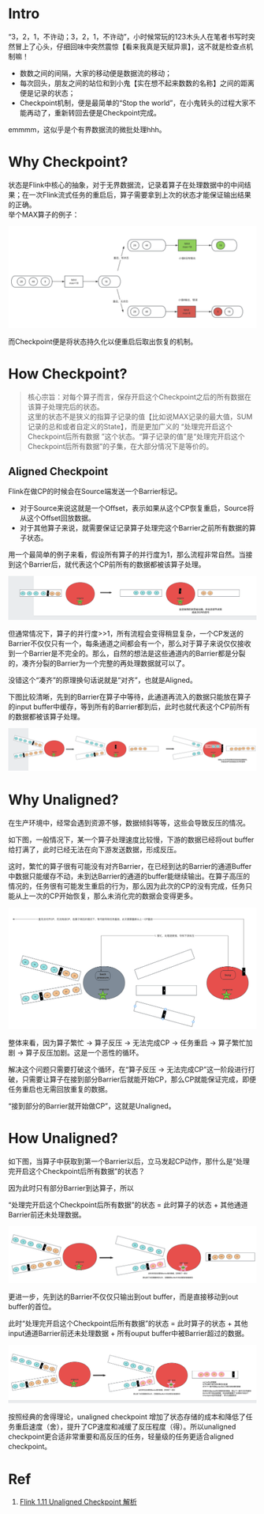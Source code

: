 # Intro

“3，2，1，不许动；3，2，1，不许动”，小时候常玩的123木头人在笔者书写时突然冒上了心头，仔细回味中突然震惊【看来我真是天赋异禀】，这不就是检查点机制嘛！</br>
- 数数之间的间隔，大家的移动便是数据流的移动；
- 每次回头，朋友之间的站位和到小鬼【实在想不起来数数的名称】之间的距离便是记录的状态；
- Checkpoint机制，便是最简单的“Stop the world”，在小鬼转头的过程大家不能再动了，重新转回去便是Checkpoint完成。</br>

emmmm，这似乎是个有界数据流的微批处理hhh。

# Why Checkpoint?

状态是Flink中核心的抽象，对于无界数据流，记录着算子在处理数据中的中间结果；在一次Flink流式任务的重启后，算子需要拿到上次的状态才能保证输出结果的正确。</br>
举个MAX算子的例子：

<img src="./assets/MAX算子状态例子.png" alt="MAX算子状态例子" title="MAX算子状态例子">

而Checkpoint便是将状态持久化以便重启后取出恢复的机制。

# How Checkpoint?

> 核心宗旨：对每个算子而言，保存开启这个Checkpoint之后的所有数据在该算子处理完后的状态。</br>这里的状态不是狭义的指算子记录的值【比如说MAX记录的最大值，SUM记录的总和或者自定义的State】，而是更加广义的 “处理完开启这个Checkpoint后所有数据 ”这个状态。“算子记录的值”是“处理完开启这个Checkpoint后所有数据”的子集，在大部分情况下是等价的。

## Aligned Checkpoint

Flink在做CP的时候会在Source端发送一个Barrier标记。
- 对于Source来说这就是一个Offset，表示如果从这个CP恢复重启，Source将从这个Offset回放数据。
- 对于其他算子来说，就需要保证记录算子处理完这个Barrier之前所有数据的算子状态。

用一个最简单的例子来看，假设所有算子的并行度为1，那么流程非常自然。当接到这个Barrier后，就代表这个CP前所有的数据都被该算子处理。

<img src="./assets/单条通道的checkpoint.png" alt="单条通道的checkpoint" title="单条通道的checkpoint">

但通常情况下，算子的并行度>>1，所有流程会变得稍显复杂，一个CP发送的Barrier不仅仅只有一个，每条通道之间都会有一个，那么对于算子来说仅仅接收到一个Barrier是不完全的。那么，自然的想法是这些通道内的Barrier都是分裂的，凑齐分裂的Barrier为一个完整的再处理数据就可以了。

没错这个“凑齐”的原理换句话说就是“对齐”，也就是Aligned。

下图比较清晰，先到的Barrier在算子中等待，此通道再流入的数据只能放在算子的input buffer中缓存，等到所有的Barrier都到后，此时也就代表这个CP前所有的数据都被该算子处理。

<img src="./assets/aligned checkpoint.png" alt="aligned checkpoint" title="aligned checkpoint">

# Why Unaligned?

在生产环境中，经常会遇到资源不够，数据倾斜等等，这些会导致反压的情况。

如下图，一般情况下，某一个算子处理速度比较慢，下游的数据已经将out buffer给打满了，此时已经无法在向下游发送数据，形成反压。

这时，繁忙的算子很有可能没有对齐Barrier，在已经到达的Barrier的通道Buffer中数据只能缓存不动，未到达Barrier的通道的buffer能继续输出。在算子高压的情况的，任务很有可能发生重启的行为，那么因为此次的CP的没有完成，任务只能从上一次的CP开始恢复，那么未消化完的数据会变得更多。

<img src="./assets/why unaligned.png" alt="why unaligned" title="why unaligned">

整体来看，因为算子繁忙 -> 算子反压 -> 无法完成CP -> 任务重启 -> 算子繁忙加剧 -> 算子反压加剧。这是一个恶性的循环。

解决这个问题只需要打破这个循环，在“算子反压 -> 无法完成CP”这一阶段进行打破，只需要让算子在接到部分Barrier后就能开始CP，那么CP就能保证完成，即便任务重启也无需回放重复的数据。

“接到部分的Barrier就开始做CP”，这就是Unaligned。

# How Unaligned? 

如下图，当算子中获取到第一个Barrier以后，立马发起CP动作，那什么是“处理完开启这个Checkpoint后所有数据”的状态？

因为此时只有部分Barrier到达算子，所以

“处理完开启这个Checkpoint后所有数据”的状态 = 此时算子的状态 + 其他通道Barrier前还未处理数据。

<img src="./assets/unaligned checkpoint.png" alt="unaligned checkpoint" title="unaligned checkpoint">

更进一步，先到达的Barrier不仅仅只输出到out buffer，而是直接移动到out buffer的首位。

此时“处理完开启这个Checkpoint后所有数据”的状态 = 此时算子的状态 + 其他input通道Barrier前还未处理数据 + 所有ouput buffer中被Barrier超过的数据。

<img src="./assets/unaligned checkpoint2.png" alt="unaligned checkpoint2" title="unaligned checkpoint2">


按照经典的舍得理论，unaligned checkpoint 增加了状态存储的成本和降低了任务重启速度（舍），提升了CP速度和减缓了反压程度（得）。所以unaligned checkpoint更合适非常重要和高反压的任务，轻量级的任务更适合aligned checkpoint。

# Ref
1. <a href="https://developer.aliyun.com/article/768710" title="aliyun">Flink 1.11 Unaligned Checkpoint 解析</a>